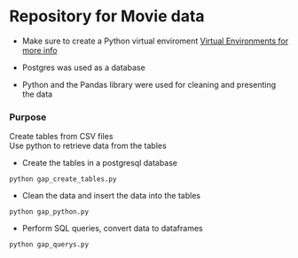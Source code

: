 # Repository for Movie data 

- Make sure to create a Python virtual enviroment
[Virtual Environments for more info](https://docs.python.org/3/tutorial/venv.html)
  
- Postgres was used as a database
- Python and the Pandas library were used for cleaning and presenting the data
  
### Purpose
Create tables from CSV files  
Use python to retrieve data from the tables

* Create the tables in a postgresql database 
~~~
python gap_create_tables.py
~~~

* Clean the data and insert the data into the tables

~~~
python gap_python.py
~~~

* Perform SQL queries, convert data to dataframes
~~~
python gap_querys.py
~~~
